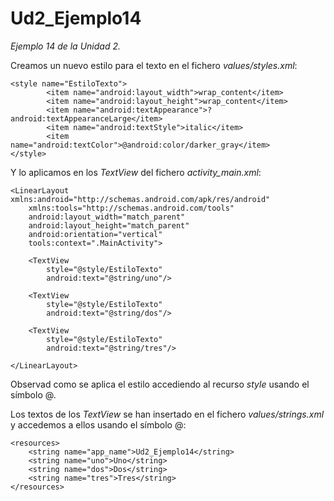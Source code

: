 # Ud2_Ejemplo14
_Ejemplo 14 de la Unidad 2._ 

Creamos un nuevo estilo para el texto en el fichero _values/styles.xml_:

```
<style name="EstiloTexto">
        <item name="android:layout_width">wrap_content</item>
        <item name="android:layout_height">wrap_content</item>
        <item name="android:textAppearance">?android:textAppearanceLarge</item>
        <item name="android:textStyle">italic</item>
        <item name="android:textColor">@android:color/darker_gray</item>
</style>
```

Y lo aplicamos en los _TextView_ del fichero _activity_main.xml_:

```
<LinearLayout xmlns:android="http://schemas.android.com/apk/res/android"
    xmlns:tools="http://schemas.android.com/tools"
    android:layout_width="match_parent"
    android:layout_height="match_parent"
    android:orientation="vertical"
    tools:context=".MainActivity">

    <TextView
        style="@style/EstiloTexto"
        android:text="@string/uno"/>

    <TextView
        style="@style/EstiloTexto"
        android:text="@string/dos"/>

    <TextView
        style="@style/EstiloTexto"
        android:text="@string/tres"/>

</LinearLayout>
```
Observad como se aplica el estilo accediendo al recurso _style_ usando el símbolo @.

Los textos de los _TextView_ se han insertado en el fichero _values/strings.xml_ y accedemos a ellos usando el símbolo @:

```
<resources>
    <string name="app_name">Ud2_Ejemplo14</string>
    <string name="uno">Uno</string>
    <string name="dos">Dos</string>
    <string name="tres">Tres</string>
</resources>
```
